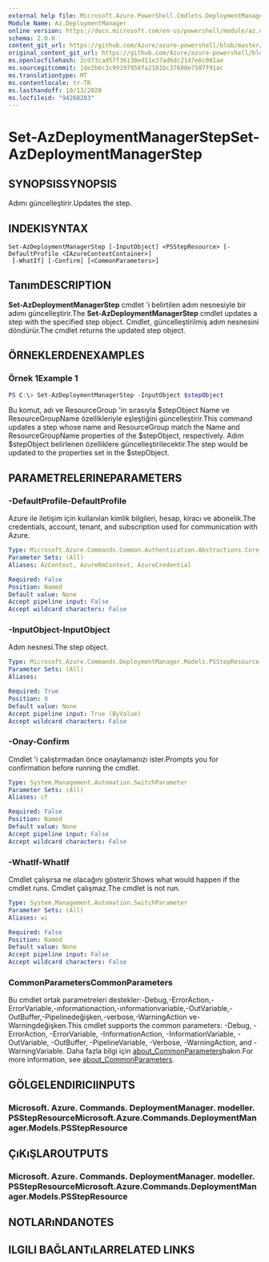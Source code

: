 ```yaml
---
external help file: Microsoft.Azure.PowerShell.Cmdlets.DeploymentManager.dll-Help.xml
Module Name: Az.DeploymentManager
online version: https://docs.microsoft.com/en-us/powershell/module/az.deploymentmanager/set-azdeploymentmanagerstep
schema: 2.0.0
content_git_url: https://github.com/Azure/azure-powershell/blob/master/src/DeploymentManager/DeploymentManager/help/Set-AzDeploymentManagerStep.md
original_content_git_url: https://github.com/Azure/azure-powershell/blob/master/src/DeploymentManager/DeploymentManager/help/Set-AzDeploymentManagerStep.md
ms.openlocfilehash: 2cd73cad57f36130ed11e37ad6dc2147e6c081ae
ms.sourcegitcommit: 1de2b6c3c99197958fa2101bc37680e7507f91ac
ms.translationtype: MT
ms.contentlocale: tr-TR
ms.lasthandoff: 10/13/2020
ms.locfileid: "94268283"
---
```

# <span data-ttu-id="0d5ad-101">Set-AzDeploymentManagerStep</span><span class="sxs-lookup"><span data-stu-id="0d5ad-101">Set-AzDeploymentManagerStep</span></span>

## <span data-ttu-id="0d5ad-102">SYNOPSIS</span><span class="sxs-lookup"><span data-stu-id="0d5ad-102">SYNOPSIS</span></span>
<span data-ttu-id="0d5ad-103">Adımı güncelleştirir.</span><span class="sxs-lookup"><span data-stu-id="0d5ad-103">Updates the step.</span></span>

## <span data-ttu-id="0d5ad-104">INDEKI</span><span class="sxs-lookup"><span data-stu-id="0d5ad-104">SYNTAX</span></span>

```
Set-AzDeploymentManagerStep [-InputObject] <PSStepResource> [-DefaultProfile <IAzureContextContainer>]
 [-WhatIf] [-Confirm] [<CommonParameters>]
```

## <span data-ttu-id="0d5ad-105">Tanım</span><span class="sxs-lookup"><span data-stu-id="0d5ad-105">DESCRIPTION</span></span>
<span data-ttu-id="0d5ad-106">**Set-AzDeploymentManagerStep** cmdlet 'i belirtilen adım nesnesiyle bir adımı güncelleştirir.</span><span class="sxs-lookup"><span data-stu-id="0d5ad-106">The **Set-AzDeploymentManagerStep** cmdlet updates a step with the specified step object.</span></span>
<span data-ttu-id="0d5ad-107">Cmdlet, güncelleştirilmiş adım nesnesini döndürür.</span><span class="sxs-lookup"><span data-stu-id="0d5ad-107">The cmdlet returns the updated step object.</span></span>

## <span data-ttu-id="0d5ad-108">ÖRNEKLERDEN</span><span class="sxs-lookup"><span data-stu-id="0d5ad-108">EXAMPLES</span></span>

### <span data-ttu-id="0d5ad-109">Örnek 1</span><span class="sxs-lookup"><span data-stu-id="0d5ad-109">Example 1</span></span>
```powershell
PS C:\> Set-AzDeploymentManagerStep -InputObject $stepObject
```

<span data-ttu-id="0d5ad-110">Bu komut, adı ve ResourceGroup 'in sırasıyla $stepObject Name ve ResourceGroupName özellikleriyle eşleştiğini güncelleştirir.</span><span class="sxs-lookup"><span data-stu-id="0d5ad-110">This command updates a step whose name and ResourceGroup match the Name and ResourceGroupName properties of the $stepObject, respectively.</span></span>
<span data-ttu-id="0d5ad-111">Adım $stepObject belirlenen özelliklere güncelleştirilecektir.</span><span class="sxs-lookup"><span data-stu-id="0d5ad-111">The step would be updated to the properties set in the $stepObject.</span></span>

## <span data-ttu-id="0d5ad-112">PARAMETRELERINE</span><span class="sxs-lookup"><span data-stu-id="0d5ad-112">PARAMETERS</span></span>

### <span data-ttu-id="0d5ad-113">-DefaultProfile</span><span class="sxs-lookup"><span data-stu-id="0d5ad-113">-DefaultProfile</span></span>
<span data-ttu-id="0d5ad-114">Azure ile iletişim için kullanılan kimlik bilgileri, hesap, kiracı ve abonelik.</span><span class="sxs-lookup"><span data-stu-id="0d5ad-114">The credentials, account, tenant, and subscription used for communication with Azure.</span></span>

```yaml
Type: Microsoft.Azure.Commands.Common.Authentication.Abstractions.Core.IAzureContextContainer
Parameter Sets: (All)
Aliases: AzContext, AzureRmContext, AzureCredential

Required: False
Position: Named
Default value: None
Accept pipeline input: False
Accept wildcard characters: False
```

### <span data-ttu-id="0d5ad-115">-InputObject</span><span class="sxs-lookup"><span data-stu-id="0d5ad-115">-InputObject</span></span>
<span data-ttu-id="0d5ad-116">Adım nesnesi.</span><span class="sxs-lookup"><span data-stu-id="0d5ad-116">The step object.</span></span>

```yaml
Type: Microsoft.Azure.Commands.DeploymentManager.Models.PSStepResource
Parameter Sets: (All)
Aliases:

Required: True
Position: 0
Default value: None
Accept pipeline input: True (ByValue)
Accept wildcard characters: False
```

### <span data-ttu-id="0d5ad-117">-Onay</span><span class="sxs-lookup"><span data-stu-id="0d5ad-117">-Confirm</span></span>
<span data-ttu-id="0d5ad-118">Cmdlet 'i çalıştırmadan önce onaylamanızı ister.</span><span class="sxs-lookup"><span data-stu-id="0d5ad-118">Prompts you for confirmation before running the cmdlet.</span></span>

```yaml
Type: System.Management.Automation.SwitchParameter
Parameter Sets: (All)
Aliases: cf

Required: False
Position: Named
Default value: None
Accept pipeline input: False
Accept wildcard characters: False
```

### <span data-ttu-id="0d5ad-119">-WhatIf</span><span class="sxs-lookup"><span data-stu-id="0d5ad-119">-WhatIf</span></span>
<span data-ttu-id="0d5ad-120">Cmdlet çalışırsa ne olacağını gösterir.</span><span class="sxs-lookup"><span data-stu-id="0d5ad-120">Shows what would happen if the cmdlet runs.</span></span>
<span data-ttu-id="0d5ad-121">Cmdlet çalışmaz.</span><span class="sxs-lookup"><span data-stu-id="0d5ad-121">The cmdlet is not run.</span></span>

```yaml
Type: System.Management.Automation.SwitchParameter
Parameter Sets: (All)
Aliases: wi

Required: False
Position: Named
Default value: None
Accept pipeline input: False
Accept wildcard characters: False
```

### <span data-ttu-id="0d5ad-122">CommonParameters</span><span class="sxs-lookup"><span data-stu-id="0d5ad-122">CommonParameters</span></span>
<span data-ttu-id="0d5ad-123">Bu cmdlet ortak parametreleri destekler:-Debug,-ErrorAction,-ErrorVariable,-ınformationaction,-ınformationvariable,-OutVariable,-OutBuffer,-Pipelinedeğişken,-verbose,-WarningAction ve-Warningdeğişken.</span><span class="sxs-lookup"><span data-stu-id="0d5ad-123">This cmdlet supports the common parameters: -Debug, -ErrorAction, -ErrorVariable, -InformationAction, -InformationVariable, -OutVariable, -OutBuffer, -PipelineVariable, -Verbose, -WarningAction, and -WarningVariable.</span></span> <span data-ttu-id="0d5ad-124">Daha fazla bilgi için [about_CommonParameters](http://go.microsoft.com/fwlink/?LinkID=113216)bakın.</span><span class="sxs-lookup"><span data-stu-id="0d5ad-124">For more information, see [about_CommonParameters](http://go.microsoft.com/fwlink/?LinkID=113216).</span></span>

## <span data-ttu-id="0d5ad-125">GÖLGELENDIRICI</span><span class="sxs-lookup"><span data-stu-id="0d5ad-125">INPUTS</span></span>

### <span data-ttu-id="0d5ad-126">Microsoft. Azure. Commands. DeploymentManager. modeller. PSStepResource</span><span class="sxs-lookup"><span data-stu-id="0d5ad-126">Microsoft.Azure.Commands.DeploymentManager.Models.PSStepResource</span></span>

## <span data-ttu-id="0d5ad-127">ÇıKıŞLAR</span><span class="sxs-lookup"><span data-stu-id="0d5ad-127">OUTPUTS</span></span>

### <span data-ttu-id="0d5ad-128">Microsoft. Azure. Commands. DeploymentManager. modeller. PSStepResource</span><span class="sxs-lookup"><span data-stu-id="0d5ad-128">Microsoft.Azure.Commands.DeploymentManager.Models.PSStepResource</span></span>

## <span data-ttu-id="0d5ad-129">NOTLARıNDA</span><span class="sxs-lookup"><span data-stu-id="0d5ad-129">NOTES</span></span>

## <span data-ttu-id="0d5ad-130">ILGILI BAĞLANTıLAR</span><span class="sxs-lookup"><span data-stu-id="0d5ad-130">RELATED LINKS</span></span>
